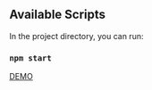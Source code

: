 ## Available Scripts

In the project directory, you can run:

### `npm start`

[DEMO](https://omnistackw6-frontend.herokuapp.com/)
